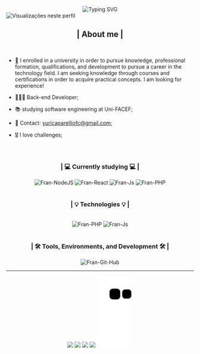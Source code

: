 <div width=100% align=center>

<img src="https://readme-typing-svg.herokuapp.com?font=Fira+Code&pause=1000&width=435&lines=%3C+Welcome+to+my+developing+world!+%3E" alt="Typing SVG" />
</div>

<img align="left" src="https://komarev.com/ghpvc/?username=Francielefernandes06&style=flat-square&color=fc015c" alt="Visualizações neste perfil" />
<br>


<h2 align="center">| About me |</h2>
<br>

- 📢 I enrolled in a university in order to pursue knowledge, professional formation, qualifications, and development to pursue a career in the technology field. I am seeking knowledge through courses and certifications in order to acquire practical concepts. I am looking for experience!

- 👨🏻‍💻 Back-end Developer; <br>
- 📚 studying software engineering at Uni-FACEF; <br>
- 📧 Contact: yuricaparelliofc@gmail.com; <br>
- 🎖️ I love challenges; <br>

<br>

##

<h3 align="center">| 💻 Currently studying 💻 |</h3>

<div align="center">
   <!--<img  align="center" alt="Fran-React" height="30" width="40" src="https://cdn.jsdelivr.net/gh/devicons/devicon/icons/react/react-original.svg"> -->
   <img  align="center" alt="Fran-NodeJS" height="30" width="40" src="https://cdn.jsdelivr.net/gh/devicons/devicon/icons/nodejs/nodejs-original.svg">
   <img  align="center" alt="Fran-React" height="30" width="40" src="https://cdn.jsdelivr.net/gh/devicons/devicon/icons/react/react-original.svg">
   <img align="center" alt="Fran-Js" height="30" width="40" src="https://cdn.jsdelivr.net/gh/devicons/devicon/icons/javascript/javascript-original.svg">
   <img align="center" alt="Fran-PHP" height="30" width="40" src="https://cdn.jsdelivr.net/gh/devicons/devicon/icons/php/php-original.svg">

</div>
 <br/>

<h3 align="center">| 💡 Technologies 💡 |</h3>

<div style="display: inline_block" align="center"><br>
  <img align="center" alt="Fran-PHP" height="30" width="40" src="https://cdn.jsdelivr.net/gh/devicons/devicon/icons/php/php-original.svg">
  <img align="center" alt="Fran-Js" height="30" width="40" src="https://cdn.jsdelivr.net/gh/devicons/devicon/icons/javascript/javascript-original.svg">
<!--   <img align="center" alt="Fran-ReactJs" height="30" width="40" src="https://cdn.jsdelivr.net/gh/devicons/devicon/icons/react/react-original.svg">
 <img align="center" alt="Fran-Python" height="30" width="40" src="https://cdn.jsdelivr.net/gh/devicons/devicon/icons/python/python-original.svg"> 
  <img align="center" alt="Fran-JQuery" height="30" width="40" src="https://cdn.jsdelivr.net/gh/devicons/devicon/icons/jquery/jquery-original-wordmark.svg">
  <img align="center" alt="Fran-Laravel" height="30" width="40" src="https://cdn.jsdelivr.net/gh/devicons/devicon/icons/laravel/laravel-plain.svg" />
  <img  align="center" alt="Fran-MySQL" height="30" width="40" src="https://cdn.jsdelivr.net/gh/devicons/devicon/icons/mysql/mysql-original.svg">-->


<div/>
    <br/>

<h3 align="center">| 🛠 Tools, Environments, and Development 🛠 |</h3>

<div align="center">

<!--<img align="center" alt="Fran-Git" height="30" width="40" src="https://cdn.jsdelivr.net/gh/devicons/devicon/icons/git/git-original.svg"> -->
  <img align="center" alt="Fran-Git-Hub" height="30" width="40" src="https://cdn.jsdelivr.net/gh/devicons/devicon/icons/github/github-original.svg">
</div>

 <hr/>


   <div> 
    <a href="https://www.instagram.com/yurifernandes016/" target="_blank"><img src="https://img.shields.io/badge/-Instagram-%23b6008b?style=for-the-badge&logo=instagram&logoColor=white" target="_blank"></a> 
    <a href = "mailto:yuricaparelliofc@gmail.com"><img src="https://img.shields.io/badge/-Gmail-%23d3403a?style=for-the-badge&logo=gmail&logoColor=white" target="_blank"></a>
    <a href="https://www.linkedin.com/in/fernandesyuri16/" target="_blank"><img src="https://img.shields.io/badge/-LinkedIn-%230077B5?style=for-the-badge&logo=linkedin&logoColor=white" target="_blank"></a> 
    <a href="https://wa.me/5516988387316?text=Ol%C3%A1%20Yuri,%20vi%20seu%20perfil%20no%20GitHub!" target="_blank"><img src="https://img.shields.io/badge/-WhatsApp-%2325c862?style=for-the-badge&logo=whatsapp&logoColor=white" target="_blank"></a> 

   <img src="https://github.com/Francielefernandes06/Francielefernandes06/blob/output/github-contribution-grid-snake.svg" alt="Typing SVG" />
   </div>
</div>
